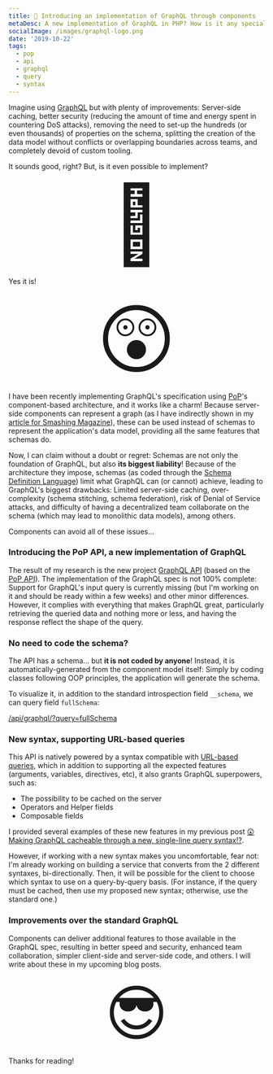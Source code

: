 ```yaml
---
title: 🚀 Introducing an implementation of GraphQL through components
metaDesc: A new implementation of GraphQL in PHP? How is it any special? Click to find out!
socialImage: /images/graphql-logo.png
date: '2019-10-22'
tags:
  - pop
  - api
  - graphql
  - query
  - syntax
---
```


Imagine using [GraphQL](https://graphql.org) but with plenty of improvements: Server-side caching, better security (reducing the amount of time and energy spent in countering DoS attacks), removing the need to set-up the hundreds (or even thousands) of properties on the schema, splitting the creation of the data model without conflicts or overlapping boundaries across teams, and completely devoid of custom tooling. 

It sounds good, right? But, is it even possible to implement?

<p style="text-align: center;"><span style="font-size: 150px;">🤔</span></p>

Yes it is!

<p style="text-align: center;"><span style="font-size: 150px;">😲</span></p>

I have been recently implementing GraphQL's specification using [PoP](https://github.com/GatoGraphQL/GatoGraphQL)'s component-based architecture, and it works like a charm! Because server-side components can represent a graph (as I have indirectly shown in my [article for Smashing Magazine](https://www.smashingmagazine.com/2019/01/introducing-component-based-api/)), these can be used instead of schemas to represent the application's data model, providing all the same features that schemas do.

Now, I can claim without a doubt or regret: Schemas are not only the foundation of GraphQL, but also **its biggest liability**! Because of the architecture they impose, schemas (as coded through the [Schema Definition Language](https://www.prisma.io/blog/graphql-sdl-schema-definition-language-6755bcb9ce51)) limit what GraphQL can (or cannot) achieve, leading to GraphQL's biggest drawbacks: Limited server-side caching, over-complexity (schema stitching, schema federation), risk of Denial of Service attacks, and difficulty of having a decentralized team collaborate on the schema (which may lead to monolithic data models), among others. 

Components can avoid all of these issues...

### Introducing the PoP API, a new implementation of GraphQL

The result of my research is the new project [GraphQL API](https://github.com/getpop/api-graphql) (based on the [PoP API](https://github.com/getpop/api)). The implementation of the GraphQL spec is not 100% complete: Support for GraphQL's input query is currently missing (but I'm working on it and should be ready within a few weeks) and other minor differences. However, it complies with everything that makes GraphQL great, particularly retrieving the queried data and nothing more or less, and having the response reflect the shape of the query.

### No need to code the schema?

The API has a schema... but **it is not coded by anyone**! Instead, it is automatically-generated from the component model itself: Simply by coding classes following OOP principles, the application will generate the schema.

To visualize it, in addition to the standard introspection field `__schema`, we can query field `fullSchema`:

[/api/graphql/?query=fullSchema](https://nextapi.getpop.org/api/graphql/?query=fullSchema)

### New syntax, supporting URL-based queries

This API is natively powered by a syntax compatible with [URL-based queries](https://github.com/getpop/field-query), which in addition to supporting all the expected features (arguments, variables, directives, etc), it also grants GraphQL superpowers, such as:

- The possibility to be cached on the server
- Operators and Helper fields
- Composable fields

I provided several examples of these new features in my previous post [😲 Making GraphQL cacheable through a new, single-line query syntax!?](/posts/graphql-query-in-a-single-line/).

However, if working with a new syntax makes you uncomfortable, fear not: I'm already working on building a service that converts from the 2 different syntaxes, bi-directionally. Then, it will be possible for the client to choose which syntax to use on a query-by-query basis. (For instance, if the query must be cached, then use my proposed new syntax; otherwise, use the standard one.)

### Improvements over the standard GraphQL

Components can deliver additional features to those available in the GraphQL spec, resulting in better speed and security, enhanced team collaboration, simpler client-side and server-side code, and others. I will write about these in my upcoming blog posts. 

<p style="text-align: center;"><span style="font-size: 120px;">😎</span></p>

Thanks for reading!


